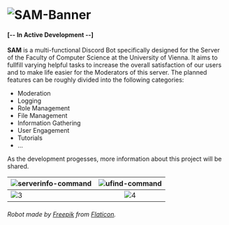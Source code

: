 # ![SAM-Banner](https://user-images.githubusercontent.com/49726903/90317288-95046300-df28-11ea-97b9-c2d32a0b8fb1.png)

#### [-- In Active Development --]

**SAM** is a multi-functional Discord Bot specifically designed for the Server of the Faculty of Computer Science at the University of Vienna. It aims to fullfill varying helpful tasks to increase the overall satisfaction of our users and to make life easier for the Moderators of this server. The planned features can be roughly divided into the following categories:
- Moderation
- Logging
- Role Management
- File Management
- Information Gathering
- User Engagement
- Tutorials
- ...

As the development progesses, more information about this project will be shared.

| ![serverinfo-command](https://user-images.githubusercontent.com/49726903/90332893-11e31b80-dfc1-11ea-8ca9-fc244f79ba07.gif) | ![ufind-command](https://user-images.githubusercontent.com/49726903/90322332-4e782e00-df53-11ea-9947-c39831568656.gif) |
|---------------------------------------------------------------------------------------|:-------------------------------------------------------------------------------------:|
| ![3](https://www.cowgirlcontractcleaning.com/wp-content/uploads/sites/360/2018/05/placeholder-img.jpg) | ![4](https://www.cowgirlcontractcleaning.com/wp-content/uploads/sites/360/2018/05/placeholder-img.jpg) |

###### Robot made by [Freepik](http://www.freepik.com/) from [Flaticon](https://www.flaticon.com/).
